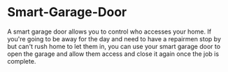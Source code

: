 # Smart-Garage-Door
A smart garage door allows you to control who accesses your home. If you're going to be away for the day and need to have a repairmen stop by but can't rush home to let them in, you can use your smart garage door to open the garage and allow them access and close it again once the job is complete.
